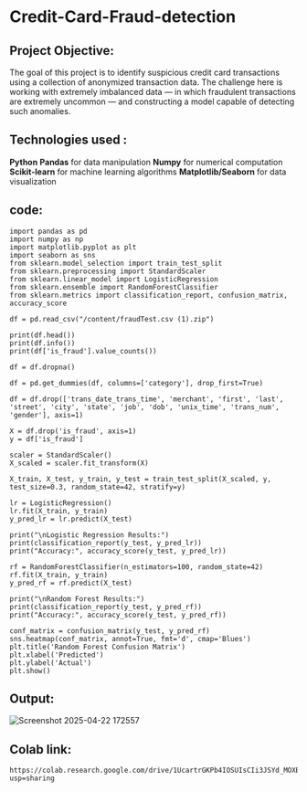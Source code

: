 # Credit-Card-Fraud-detection
## Project Objective:
The goal of this project is to identify suspicious credit card transactions using a collection of anonymized transaction data. The challenge here is working with extremely imbalanced data — in which fraudulent transactions are extremely uncommon — and constructing a model capable of detecting such anomalies.
## Technologies used :
**Python**
**Pandas** for data manipulation
**Numpy** for numerical computation
**Scikit-learn** for machine learning algorithms
**Matplotlib/Seaborn** for data visualization
## code:
```
import pandas as pd
import numpy as np
import matplotlib.pyplot as plt
import seaborn as sns
from sklearn.model_selection import train_test_split
from sklearn.preprocessing import StandardScaler
from sklearn.linear_model import LogisticRegression
from sklearn.ensemble import RandomForestClassifier
from sklearn.metrics import classification_report, confusion_matrix, accuracy_score

df = pd.read_csv("/content/fraudTest.csv (1).zip")

print(df.head())
print(df.info())
print(df['is_fraud'].value_counts())

df = df.dropna()

df = pd.get_dummies(df, columns=['category'], drop_first=True)

df = df.drop(['trans_date_trans_time', 'merchant', 'first', 'last', 'street', 'city', 'state', 'job', 'dob', 'unix_time', 'trans_num', 'gender'], axis=1)

X = df.drop('is_fraud', axis=1)
y = df['is_fraud']

scaler = StandardScaler()
X_scaled = scaler.fit_transform(X)

X_train, X_test, y_train, y_test = train_test_split(X_scaled, y, test_size=0.3, random_state=42, stratify=y)

lr = LogisticRegression()
lr.fit(X_train, y_train)
y_pred_lr = lr.predict(X_test)

print("\nLogistic Regression Results:")
print(classification_report(y_test, y_pred_lr))
print("Accuracy:", accuracy_score(y_test, y_pred_lr))

rf = RandomForestClassifier(n_estimators=100, random_state=42)
rf.fit(X_train, y_train)
y_pred_rf = rf.predict(X_test)

print("\nRandom Forest Results:")
print(classification_report(y_test, y_pred_rf))
print("Accuracy:", accuracy_score(y_test, y_pred_rf))

conf_matrix = confusion_matrix(y_test, y_pred_rf)
sns.heatmap(conf_matrix, annot=True, fmt='d', cmap='Blues')
plt.title('Random Forest Confusion Matrix')
plt.xlabel('Predicted')
plt.ylabel('Actual')
plt.show()

```
## Output:
![Screenshot 2025-04-22 172557](https://github.com/user-attachments/assets/886540a0-62fa-4a31-a260-c92e28036b14)
## Colab link:
```
https://colab.research.google.com/drive/1UcartrGKPb4IOSUIsCIi3JSYd_MOXBc7?usp=sharing
```
